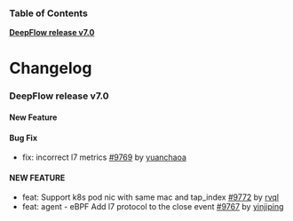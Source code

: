 ### Table of Contents

**[DeepFlow release v7.0](#v7.0)**<br/>

# Changelog

### <a id="v7.0"></a>DeepFlow release v7.0

#### New Feature

#### Bug Fix
* fix: incorrect l7 metrics [#9769](https://github.com/deepflowio/deepflow/pull/9769) by [yuanchaoa](https://github.com/yuanchaoa)


#### NEW FEATURE
* feat: Support k8s pod nic with same mac and tap_index [#9772](https://github.com/deepflowio/deepflow/pull/9772) by [rvql](https://github.com/rvql)
* feat: agent - eBPF Add l7 protocol to the close event [#9767](https://github.com/deepflowio/deepflow/pull/9767) by [yinjiping](https://github.com/yinjiping)
